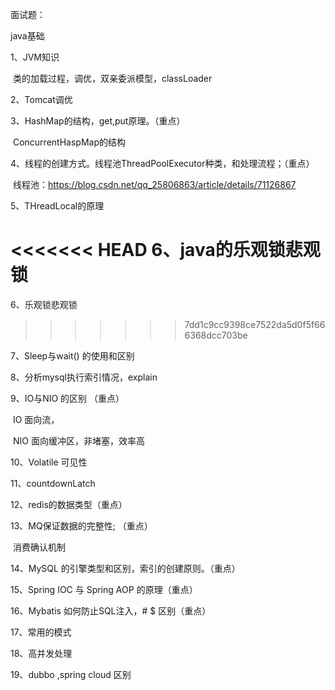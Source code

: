 面试题：

java基础

1、JVM知识

​        类的加载过程，调优，双亲委派模型，classLoader    

2、Tomcat调优

3、HashMap的结构，get,put原理。（重点）

​        ConcurrentHaspMap的结构

4、线程的创建方式。线程池ThreadPoolExecutor种类，和处理流程；（重点）

​         线程池：https://blog.csdn.net/qq_25806863/article/details/71126867

5、THreadLocal的原理  

<<<<<<< HEAD
6、java的乐观锁悲观锁
=======
6、乐观锁悲观锁
>>>>>>> 7dd1c9cc9398ce7522da5d0f5f666368dcc703be

7、Sleep与wait() 的使用和区别

8、分析mysql执行索引情况，explain

9、IO与NIO  的区别 （重点）

​      IO      面向流，

​      NIO   面向缓冲区，非堵塞，效率高

10、Volatile  可见性

11、countdownLatch

12、redis的数据类型（重点）

13、MQ保证数据的完整性; （重点）

​          消费确认机制

14、MySQL 的引擎类型和区别，索引的创建原则。（重点）

15、Spring IOC 与 Spring AOP 的原理（重点）

16、Mybatis 如何防止SQL注入，# $ 区别（重点）

17、常用的模式

18、高并发处理

19、dubbo ,spring cloud 区别 



 

